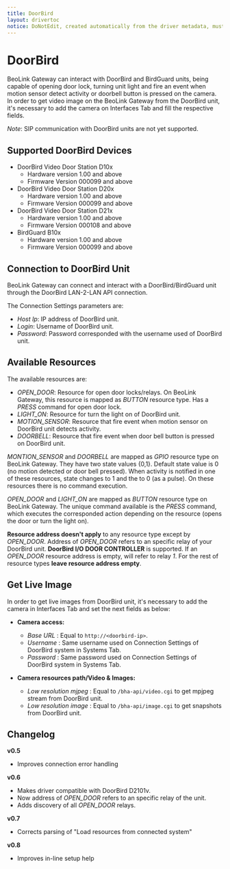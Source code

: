 ```yaml
---
title: DoorBird
layout: drivertoc
notice: DoNotEdit, created automatically from the driver metadata, must be updated on the driver itself
---
```

# DoorBird 

BeoLink Gateway can interact with DoorBird and BirdGuard units, being capable of opening door lock, turning unit light and fire an event when motion sensor detect activity or doorbell button is pressed on the camera.
In order to get video image on the BeoLink Gateway from the DoorBird unit, it's necessary to add the camera on Interfaces Tab and fill the respective fields.

*Note*: SIP communication with DoorBird units are not yet supported.

## Supported DoorBird Devices

* DoorBird Video Door Station D10x 
    * Hardware version 1.00 and above 
    * Firmware Version 000099 and above 
* DoorBird Video Door Station D20x 
    * Hardware version 1.00 and above 
    * Firmware Version 000099 and above 
* DoorBird Video Door Station D21x 
    * Hardware version 1.00 and above 
    * Firmware Version 000108 and above 
* BirdGuard B10x 
    * Hardware version 1.00 and above 
    * Firmware Version 000099 and above

## Connection to DoorBird Unit

BeoLink Gateway can connect and interact with a DoorBird/BirdGuard unit through the DoorBird LAN-2-LAN API connection.  

The Connection Settings parameters are:

* *Host Ip*: IP address of DoorBird unit.
* *Login*: Username of DoorBird unit.
* *Password*: Password corresponded with the username used of DoorBird unit.

## Available Resources

The available resources are:

* *OPEN\_DOOR*: Resource for open door locks/relays. On BeoLink Gateway, this resource is mapped as *BUTTON* resource type. Has a *PRESS* command for open door lock.
* *LIGHT\_ON*: Resource for turn the light on of DoorBird unit. 
* *MOTION\_SENSOR*: Resource that fire event when motion sensor on DoorBird unit detects activity. 
* *DOORBELL*: Resource that fire event when door bell button is pressed on DoorBird unit.

*MONTION_SENSOR* and *DOORBELL* are mapped as *GPIO* resource type on BeoLink Gateway. They have two state values {0,1}. Default state value is 0 (no motion detected or door bell pressed). When activity is notified in one of these resources, state changes to 1 and the to 0 (as a pulse). On these resources there is no command execution.

*OPEN\_DOOR* and *LIGHT\_ON* are mapped as *BUTTON* resource type on BeoLink Gateway. The unique command available is the *PRESS* command, which executes the corresponded action depending on the resource (opens the door or turn the light on).

**Resource address doesn't apply** to any resource type except by *OPEN\_DOOR*. Address of *OPEN\_DOOR* refers to an specific relay of your 
DoorBird unit. **DoorBird I/O DOOR CONTROLLER** is supported. If an *OPEN\_DOOR* resource address is empty, will refer to relay *1*. For the rest of resource types **leave resource address empty**.

## Get Live Image

In order to get live images from DoorBird unit, it's necessary to add the camera in Interfaces Tab and set the next fields as below:

* **Camera access:**

  * *Base URL* : Equal to ```http://<doorbird-ip>```.
  * *Username* : Same username used on Connection Settings of DoorBird system in Systems Tab.
  * *Password* : Same password used on Connection Settings of DoorBird system in Systems Tab.

* **Camera resources path/Video & Images:**

  * *Low resolution mjpeg* : Equal to ```/bha-api/video.cgi``` to get mpjpeg stream from DoorBird unit.
  * *Low resolution image* : Equal to ```/bha-api/image.cgi``` to get snapshots from DoorBird unit.

## Changelog

**v0.5**
  
  * Improves connection error handling

**v0.6**
  
  * Makes driver compatible with DoorBird D2101v.
  * Now address of *OPEN\_DOOR* refers to an specific relay of the unit.
  * Adds discovery of all *OPEN\_DOOR* relays.

**v0.7**
   
  * Corrects parsing of "Load resources from connected system"

**v0.8**
   
  * Improves in-line setup help

